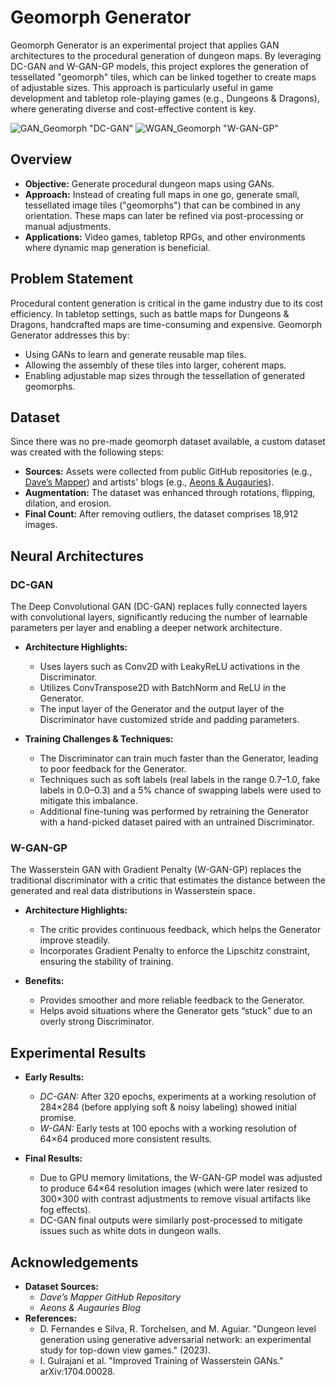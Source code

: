 # Geomorph Generator

Geomorph Generator is an experimental project that applies GAN architectures to the procedural generation of dungeon maps. By leveraging DC-GAN and W-GAN-GP models, this project explores the generation of tessellated "geomorph" tiles, which can be linked together to create maps of adjustable sizes. This approach is particularly useful in game development and tabletop role-playing games (e.g., Dungeons & Dragons), where generating diverse and cost-effective content is key.

![GAN_Geomorph](https://github.com/EdoardoCaproni/GeoGen/blob/main/generator_geo_gen_softnoisy_64.gif) "DC-GAN"
![WGAN_Geomorph](https://github.com/EdoardoCaproni/GeoGen/blob/main/generator_geo_gen_wasserstein_64.gif) "W-GAN-GP"

## Overview

- **Objective:** Generate procedural dungeon maps using GANs.
- **Approach:** Instead of creating full maps in one go, generate small, tessellated image tiles ("geomorphs") that can be combined in any orientation. These maps can later be refined via post-processing or manual adjustments.
- **Applications:** Video games, tabletop RPGs, and other environments where dynamic map generation is beneficial.

## Problem Statement

Procedural content generation is critical in the game industry due to its cost efficiency. In tabletop settings, such as battle maps for Dungeons & Dragons, handcrafted maps are time-consuming and expensive. Geomorph Generator addresses this by:

- Using GANs to learn and generate reusable map tiles.
- Allowing the assembly of these tiles into larger, coherent maps.
- Enabling adjustable map sizes through the tessellation of generated geomorphs.

## Dataset

Since there was no pre-made geomorph dataset available, a custom dataset was created with the following steps:

- **Sources:** Assets were collected from public GitHub repositories (e.g., [Dave’s Mapper](https://github.com/davmillar/DavesMapper)) and artists' blogs (e.g., [Aeons & Augauries](https://aeonsnaugauries.blogspot.com/)).
- **Augmentation:** The dataset was enhanced through rotations, flipping, dilation, and erosion.
- **Final Count:** After removing outliers, the dataset comprises 18,912 images.

## Neural Architectures

### DC-GAN

The Deep Convolutional GAN (DC-GAN) replaces fully connected layers with convolutional layers, significantly reducing the number of learnable parameters per layer and enabling a deeper network architecture.

- **Architecture Highlights:**
  - Uses layers such as Conv2D with LeakyReLU activations in the Discriminator.
  - Utilizes ConvTranspose2D with BatchNorm and ReLU in the Generator.
  - The input layer of the Generator and the output layer of the Discriminator have customized stride and padding parameters.
  
- **Training Challenges & Techniques:**
  - The Discriminator can train much faster than the Generator, leading to poor feedback for the Generator.
  - Techniques such as soft labels (real labels in the range 0.7–1.0, fake labels in 0.0–0.3) and a 5% chance of swapping labels were used to mitigate this imbalance.
  - Additional fine-tuning was performed by retraining the Generator with a hand-picked dataset paired with an untrained Discriminator.

### W-GAN-GP

The Wasserstein GAN with Gradient Penalty (W-GAN-GP) replaces the traditional discriminator with a critic that estimates the distance between the generated and real data distributions in Wasserstein space.

- **Architecture Highlights:**
  - The critic provides continuous feedback, which helps the Generator improve steadily.
  - Incorporates Gradient Penalty to enforce the Lipschitz constraint, ensuring the stability of training.
  
- **Benefits:**
  - Provides smoother and more reliable feedback to the Generator.
  - Helps avoid situations where the Generator gets “stuck” due to an overly strong Discriminator.

## Experimental Results

- **Early Results:**
  - *DC-GAN:* After 320 epochs, experiments at a working resolution of 284×284 (before applying soft & noisy labeling) showed initial promise.
  - *W-GAN:* Early tests at 100 epochs with a working resolution of 64×64 produced more consistent results.
  
- **Final Results:**
  - Due to GPU memory limitations, the W-GAN-GP model was adjusted to produce 64×64 resolution images (which were later resized to 300×300 with contrast adjustments to remove visual artifacts like fog effects).
  - DC-GAN final outputs were similarly post-processed to mitigate issues such as white dots in dungeon walls.

## Acknowledgements
- **Dataset Sources:**
  - *Dave’s Mapper GitHub Repository*
  - *Aeons & Augauries Blog*
- **References:**
  - D. Fernandes e Silva, R. Torchelsen, and M. Aguiar. "Dungeon level generation using generative adversarial network: an experimental study for top-down view games." (2023).
  - I. Gulrajani et al. "Improved Training of Wasserstein GANs." arXiv:1704.00028.
